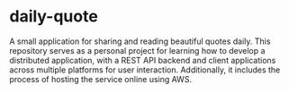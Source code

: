 # daily-quote
A small application for sharing and reading beautiful quotes daily. This repository serves as a personal project for learning how to develop a distributed application, with a REST API backend and client applications across multiple platforms for user interaction. Additionally, it includes the process of hosting the service online using AWS.
